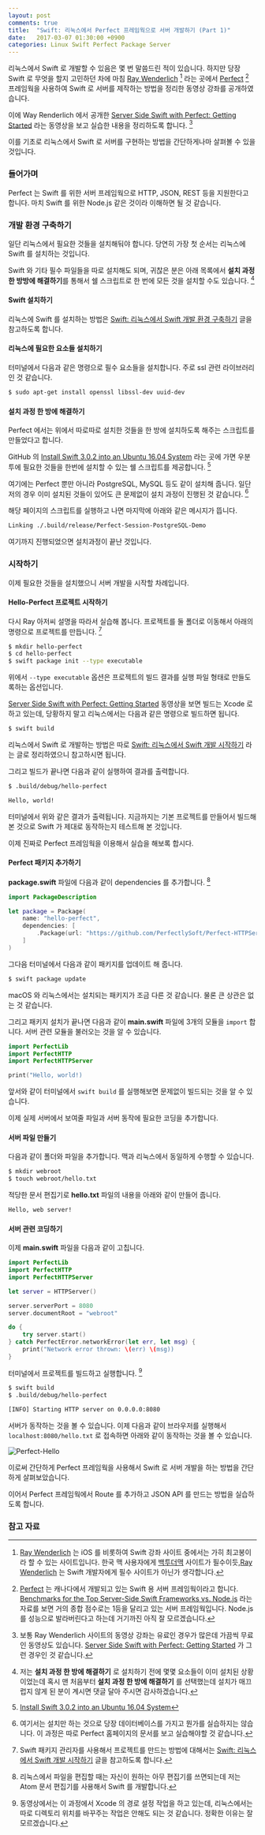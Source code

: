 ```yaml
---
layout: post
comments: true
title:  "Swift: 리눅스에서 Perfect 프레임웍으로 서버 개발하기 (Part 1)"
date:   2017-03-07 01:30:00 +0900
categories: Linux Swift Perfect Package Server
---
```


리눅스에서 Swift 로 개발할 수 있음은 몇 번 말씀드린 적이 있습니다. 하지만 당장 Swift 로 무엇을 할지 고민하던 차에 마침 [Ray Wenderlich](https://www.raywenderlich.com) [^raywenderlich] 라는 곳에서 [Perfect](http://perfect.org/) [^perfect] 프레임웍을 사용하여 Swift 로 서버를 제작하는 방법을 정리한 동영상 강좌를 공개하였습니다.

이에 Way Renderlich 에서 공개한 [Server Side Swift with Perfect: Getting Started](https://videos.raywenderlich.com/screencasts/server-side-swift-with-perfect-getting-started) 라는 동영상을 보고 실습한 내용을 정리하도록 합니다. [^ray-perfect]

이를 기초로 리눅스에서 Swift 로 서버를 구현하는 방법을 간단하게나마 살펴볼 수 있을 것입니다.

### 들어가며

Perfect 는 Swift 를 위한 서버 프레임웍으로 HTTP, JSON, REST 등을 지원한다고 합니다. 마치 Swift 를 위한 Node.js 같은 것이라 이해하면 될 것 같습니다.

### 개발 환경 구축하기

일단 리눅스에서 필요한 것들을 설치해둬야 합니다. 당연히 가장 첫 순서는 리눅스에 Swift 를 설치하는 것입니다.

Swift 와 기타 필수 파일들을 따로 설치해도 되며, 귀찮은 분은 아래 목록에서 **설치 과정 한 방방에 해결하기**를 통해서 쉘 스크립트로 한 번에 모든 것을 설치할 수도 있습니다. [^install]

#### Swift 설치하기

리눅스에 Swift 를 설치하는 방법은 [Swift: 리눅스에서 Swift 개발 환경 구축하기](http://xho95.github.io/linux/development/swift/package/install/2017/02/19/Developing-Swift-on-Linux.html) 글을 참고하도록 합니다.

#### 리눅스에 필요한 요소들 설치하기

터미널에서 다음과 같은 명령으로 필수 요소들을 설치합니다. 주로 ssl 관련 라이브러리인 것 같습니다.

```sh
$ sudo apt-get install openssl libssl-dev uuid-dev
```

#### 설치 과정 한 방에 해결하기

Perfect 에서는 위에서 따로따로 설치한 것들을 한 방에 설치하도록 해주는 스크립트를 만들었다고 합니다.

GitHub 의 [Install Swift 3.0.2 into an Ubuntu 16.04 System](https://github.com/PerfectlySoft/Perfect-Ubuntu) 라는 곳에 가면 우분투에 필요한 것들을 한번에 설치할 수 있는 쉘 스크립트를 제공합니다. [^perfect-ubuntu]

여기에는 Perfect 뿐만 아니라 PostgreSQL, MySQL 등도 같이 설치해 줍니다. 일단 저의 경우 이미 설치된 것들이 있어도 큰 문제없이 설치 과정이 진행된 것 같습니다. [^db]

해당 페이지의 스크립트를 실행하고 나면 마지막에 아래와 같은 메시지가 뜹니다.

```sh
Linking ./.build/release/Perfect-Session-PostgreSQL-Demo
```

여기까지 진행되었으면 설치과정이 끝난 것입니다.

### 시작하기

이제 필요한 것들을 설치했으니 서버 개발을 시작할 차례입니다.

#### Hello-Perfect 프로젝트 시작하기

다시 Ray 아저씨 설명을 따라서 실습해 봅니다. 프로젝트를 둘 폴더로 이동해서 아래의 명령으로 프로젝트를 만듭니다. [^swift-package]

```sh
$ mkdir hello-perfect
$ cd hello-perfect
$ swift package init --type executable
```

위에서 `--type executable` 옵션은 프로젝트의 빌드 결과를 실행 파일 형태로 만들도록하는 옵션입니다.

[Server Side Swift with Perfect: Getting Started](https://videos.raywenderlich.com/screencasts/server-side-swift-with-perfect-getting-started) 동영상을 보면 빌드는 Xcode 로 하고 있는데, 당황하지 말고 리눅스에서는 다음과 같은 명령으로 빌드하면 됩니다.

```sh
$ swift build
```

리눅스에서 Swift 로 개발하는 방법은 따로 [Swift: 리눅스에서 Swift 개발 시작하기](http://xho95.github.io/linux/development/swift/repl/package/ubuntu/2017/03/06/Getting-Started-Swift-on-Linux.html) 라는 글로 정리하였으니 참고하시면 됩니다.

그리고 빌드가 끝나면 다음과 같이 실행하여 결과를 출력합니다.

```sh
$ .build/debug/hello-perfect

Hello, world!
```

터미널에서 위와 같은 결과가 출력됩니다. 지금까지는 기본 프로젝트를 만들어서 빌드해 본 것으로 Swift 가 제대로 동작하는지 테스트해 본 것입니다.

이제 진짜로 Perfect 프레임웍을 이용해서 실습을 해보록 합시다.

#### Perfect 패키지 추가하기

**package.swift** 파일에 다음과 같이 dependencies 를 추가합니다. [^editor]

```swift
import PackageDescription

let package = Package(
	name: "hello-perfect",
	dependencies: [
		.Package(url: "https://github.com/PerfectlySoft/Perfect-HTTPServer.git", majorVersion: 2)
	]
)
```

그다음 터미널에서 다음과 같이 패키지를 업데이트 해 줍니다.

```sh
$ swift package update
```

macOS 와 리눅스에서는 설치되는 패키지가 조금 다른 것 같습니다. 물론 큰 상관은 없는 것 같습니다.

그리고 패키지 설치가 끝나면 다음과 같이 **main.swift** 파일에 3개의 모듈을 `import` 합니다. 서버 관련 모듈을 불러오는 것을 알 수 있습니다.

```swift
import PerfectLib
import PerfectHTTP
import PerfectHTTPServer

print("Hello, world!)
```

앞서와 같이 터미널에서 `swift build` 를 실행해보면 문제없이 빌드되는 것을 알 수 있습니다.

이제 실제 서버에서 보여줄 파일과 서버 동작에 필요한 코딩을 추가합니다.

#### 서버 파일 만들기

다음과 같이 폴더와 파일을 추가합니다. 맥과 리눅스에서 동일하게 수행할 수 있습니다.

```sh
$ mkdir webroot
$ touch webroot/hello.txt
```

적당한 문서 편집기로 **hello.txt** 파일의 내용을 아래와 같이 만들어 줍니다.

```txt
Hello, web server!
```

#### 서버 관련 코딩하기

이제 **main.swift** 파일을 다음과 같이 고칩니다.

```swift
import PerfectLib
import PerfectHTTP
import PerfectHTTPServer

let server = HTTPServer()

server.serverPort = 8080
server.documentRoot = "webroot"

do {
	try server.start()
} catch PerfectError.networkError(let err, let msg) {
	print("Network error thrown: \(err) \(msg))
}
```

터미널에서 프로젝트를 빌드하고 실행합니다. [^directory]

```sh
$ swift build
$ .build/debug/hello-perfect

[INFO] Starting HTTP server on 0.0.0.0:8080
```

서버가 동작하는 것을 볼 수 있습니다. 이제 다음과 같이 브라우저를 실행해서 `localhost:8080/hello.txt` 로 접속하면 아래와 같이 동작하는 것을 볼 수 있습니다.

![Perfect-Hello](https://xho95.github.io/assets/Perfect/perfect-hello.png)

이로써 간단하게 Perfect 프레임웍을 사용해서 Swift 로 서버 개발을 하는 방법을 간단하게 살펴보았습니다.

이어서 Perfect 프레임웍에서 Route 를 추가하고 JSON API 를 만드는 방법을 실습하도록 합니다.

### 참고 자료

[^raywenderlich]: [Ray Wenderlich](https://www.raywenderlich.com) 는 iOS 를 비롯하여 Swift 강좌 사이트 중에서는 가히 최고봉이라 할 수 있는 사이트입니다. 한국 맥 사용자에게 [백투더맥](http://macnews.tistory.com) 사이트가 필수이듯,[Ray Wenderlich](https://www.raywenderlich.com) 는 Swift 개발자에게 필수 사이트가 아닌가 생각합니다.

[^perfect]: [Perfect](http://perfect.org/) 는 캐나다에서 개발되고 있는 Swift 용 서버 프레임웍이라고 합니다. [Benchmarks for the Top Server-Side Swift Frameworks vs. Node.js](https://medium.com/@rymcol/benchmarks-for-the-top-server-side-swift-frameworks-vs-node-js-24460cfe0beb#.sk9acg3sw) 라는 자료를 보면 거의 종합 점수로는 1등을 달리고 있는 서버 프레임웍입니다. Node.js 를 성능으로 발라버린다고 하는데 거기까진 아직 잘 모르겠습니다.

[^ray-perfect]: 보통 Ray Wenderlich 사이트의 동영상 강좌는 유료인 경우가 많은데 가끔씩 무료인 동영상도 있습니다. [Server Side Swift with Perfect: Getting Started](https://videos.raywenderlich.com/screencasts/server-side-swift-with-perfect-getting-started) 가 그런 경우인 것 같습니다.

[^perfect-started]: [Getting Started](http://perfect.org/docs/gettingStarted.html)

[^perfect-ubuntu]: [Install Swift 3.0.2 into an Ubuntu 16.04 System](https://github.com/PerfectlySoft/Perfect-Ubuntu)

[^install]: 저는 **설치 과정 한 방에 해결하기** 로 설치하기 전에 몇몇 요소들이 이미 설치된 상황이었는데 혹시 맨 처음부터 **설치 과정 한 방에 해결하기** 를 선택했는데 설치가 매끄럽지 않게 된 분이 계시면 댓글 달아 주시면 감사하겠습니다.

[^db]: 여기서는 설치만 하는 것으로 당장 데이터베이스를 가지고 뭔가를 실습하지는 않습니다. 이 과정은 따로 Perfect 홈페이지의 문서를 보고 실습해야할 것 같습니다.

[^swift-package]: Swift 패키지 관리자를 사용해서 프로젝트를 만드는 방법에 대해서는 [Swift: 리눅스에서 Swift 개발 시작하기](http://xho95.github.io/linux/development/swift/repl/package/ubuntu/2017/03/06/Getting-Started-Swift-on-Linux.html) 글을 참고하도록 합니다.

[^editor]: 리눅스에서 파일을 편집할 때는 자신이 원하는 아무 편집기를 쓰면되는데 저는 Atom 문서 편집기를 사용해서 Swift 를 개발합니다.

[^directory]: 동영상에서는 이 과정에서 Xcode 의 경로 설정 작업을 하고 있는데, 리눅스에서는 따로 디렉토리 위치를 바꾸주는 작업은 안해도 되는 것 같습니다. 정확한 이유는 잘 모르겠습니다.
